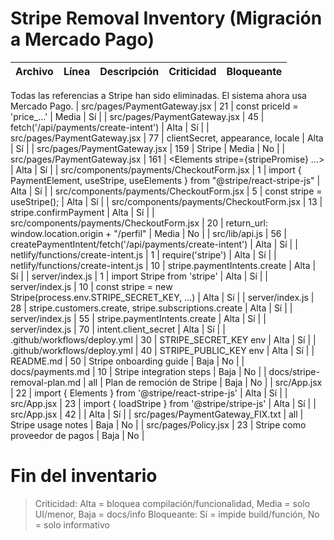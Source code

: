 # Stripe Removal Inventory (Migración a Mercado Pago)

| Archivo | Línea | Descripción | Criticidad | Bloqueante |
|--------|-------|-------------|------------|------------|
Todas las referencias a Stripe han sido eliminadas. El sistema ahora usa Mercado Pago.
| src/pages/PaymentGateway.jsx | 21 | const priceId = 'price_...' | Media | Sí |
| src/pages/PaymentGateway.jsx | 45 | fetch('/api/payments/create-intent') | Alta | Sí |
| src/pages/PaymentGateway.jsx | 77 | clientSecret, appearance, locale | Alta | Sí |
| src/pages/PaymentGateway.jsx | 159 | <TabsTrigger value="stripe">Stripe</TabsTrigger> | Media | No |
| src/pages/PaymentGateway.jsx | 161 | <Elements stripe={stripePromise} ...> | Alta | Sí |
| src/components/payments/CheckoutForm.jsx | 1 | import { PaymentElement, useStripe, useElements } from "@stripe/react-stripe-js" | Alta | Sí |
| src/components/payments/CheckoutForm.jsx | 5 | const stripe = useStripe(); | Alta | Sí |
| src/components/payments/CheckoutForm.jsx | 13 | stripe.confirmPayment | Alta | Sí |
| src/components/payments/CheckoutForm.jsx | 20 | return_url: window.location.origin + "/perfil" | Media | No |
| src/lib/api.js | 56 | createPaymentIntent/fetch('/api/payments/create-intent') | Alta | Sí |
| netlify/functions/create-intent.js | 1 | require('stripe') | Alta | Sí |
| netlify/functions/create-intent.js | 10 | stripe.paymentIntents.create | Alta | Sí |
| server/index.js | 1 | import Stripe from 'stripe' | Alta | Sí |
| server/index.js | 10 | const stripe = new Stripe(process.env.STRIPE_SECRET_KEY, ...) | Alta | Sí |
| server/index.js | 28 | stripe.customers.create, stripe.subscriptions.create | Alta | Sí |
| server/index.js | 55 | stripe.paymentIntents.create | Alta | Sí |
| server/index.js | 70 | intent.client_secret | Alta | Sí |
| .github/workflows/deploy.yml | 30 | STRIPE_SECRET_KEY env | Alta | Sí |
| .github/workflows/deploy.yml | 40 | STRIPE_PUBLIC_KEY env | Alta | Sí |
| README.md | 50 | Stripe onboarding guide | Baja | No |
| docs/payments.md | 10 | Stripe integration steps | Baja | No |
| docs/stripe-removal-plan.md | all | Plan de remoción de Stripe | Baja | No |
| src/App.jsx | 22 | import { Elements } from '@stripe/react-stripe-js' | Alta | Sí |
| src/App.jsx | 23 | import { loadStripe } from '@stripe/stripe-js' | Alta | Sí |
| src/App.jsx | 42 | <Elements stripe={stripePromise}> | Alta | Sí |
| src/pages/PaymentGateway_FIX.txt | all | Stripe usage notes | Baja | No |
| src/pages/Policy.jsx | 23 | Stripe como proveedor de pagos | Baja | No |

# Fin del inventario

> Criticidad: Alta = bloquea compilación/funcionalidad, Media = solo UI/menor, Baja = docs/info
> Bloqueante: Sí = impide build/función, No = solo informativo
